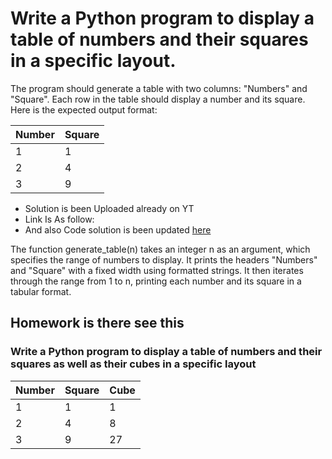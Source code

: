 <!-- Basic/Question1.md -->
# Write a Python program to display a table of numbers and their squares in a specific layout.

The program should generate a table with two columns: "Numbers" and "Square". Each row in the table should display a number and its square. Here is the expected output format:

| Number 	| Square 	|
|--------	|--------	|
| 1      	| 1      	|
| 2      	| 4      	|
| 3      	| 9      	|

<!-- Basic/Solution1.md -->
 - Solution is been Uploaded already on YT 
 - Link Is As follow: 
 - And also Code solution is been updated [here](https://github.com/samonfire-adm/CodeChallangesByRochak/blob/main/Question%20Series/Basic/problem%201/main.py) 

The function generate_table(n) takes an integer n as an argument, which specifies the range of numbers to display.
It prints the headers "Numbers" and "Square" with a fixed width using formatted strings.
It then iterates through the range from 1 to n, printing each number and its square in a tabular format.

## Homework is there see this 
### Write a Python program to display a table of numbers and their squares as well as their cubes in a specific layout
| Number 	| Square 	| Cube 	|
|--------	|--------	|------	|
| 1      	| 1      	| 1    	|
| 2      	| 4      	| 8    	|
| 3      	| 9      	| 27   	|
